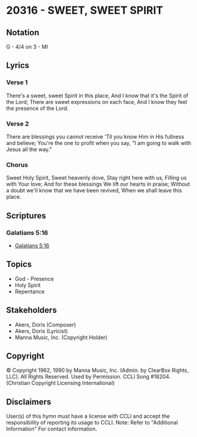# 20316 - SWEET, SWEET SPIRIT

## Notation

G - 4/4 on 3 - MI

## Lyrics

### Verse 1

There's a sweet, sweet Spirit in this place, And I know that it's the Spirit of the Lord; There are sweet expressions on each face, And I know they feel the presence of the Lord.

### Verse 2

There are blessings you cannot receive 'Til you know Him in His fullness and believe; You're the one to profit when you say, "I am going to walk with Jesus all the way."

### Chorus

Sweet Holy Spirit, Sweet heavenly dove, Stay right here with us, Filling us with Your love; And for these blessings We lift our hearts in praise; Without a doubt we'll know that we have been revived, When we shall leave this place. 


## Scriptures

### Galatians 5:16

- [Galatians 5:16](https://www.biblegateway.com/passage/?search=Galatians%205%3A16)


## Topics

- God - Presence
- Holy Spirit
- Repentance

## Stakeholders

- Akers, Doris (Composer)
- Akers, Doris (Lyricist)
- Manna Music, Inc. (Copyright Holder)

## Copyright

© Copyright 1962, 1990 by Manna Music, Inc. (Admin. by ClearBox Rights, LLC). All Rights Reserved. Used by Permission. CCLI Song #18204.
(Christian Copyright Licensing International)

## Disclaimers

User(s) of this hymn must have a license with CCLI and accept the responsibility of reporting its usage to CCLI.
Note: Refer to "Additional Information" For contact information.

